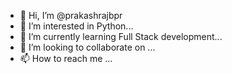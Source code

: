 - 👋 Hi, I’m @prakashrajbpr
- 👀 I’m interested in Python...
- 🌱 I’m currently learning Full Stack development...
- 💞️ I’m looking to collaborate on ...
- 📫 How to reach me ...

<!---
prakashrajbpr/prakashrajbpr is a ✨ special ✨ repository because its `README.md` (this file) appears on your GitHub profile.
You can click the Preview link to take a look at your changes.
--->

